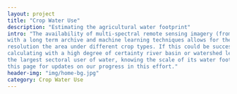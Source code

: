 ```yaml
---
layout: project
title: "Crop Water Use"
description: "Estimating the agricultural water footprint"
intro: "The availability of multi-spectral remote sensing imagery (from multiple sources including Landsat, MODIS, Sentinel etc)
with a long term archive and machine learning techniques allows for the possibility of estimating with great degree of spatial 
resolution the area under different crop types. If this could be successfully achieved it would open up the possibility of 
calculating with a high degree of certainty river basin or watershed level agricultural water demand. Agriculture being by far 
the largest sectoral user of water, knowing the scale of its water footprint accurately is vital to water resource planning. Scan
this page for updates on our progress in this effort."
header-img: "img/home-bg.jpg"
category: Crop Water Use
---
```

